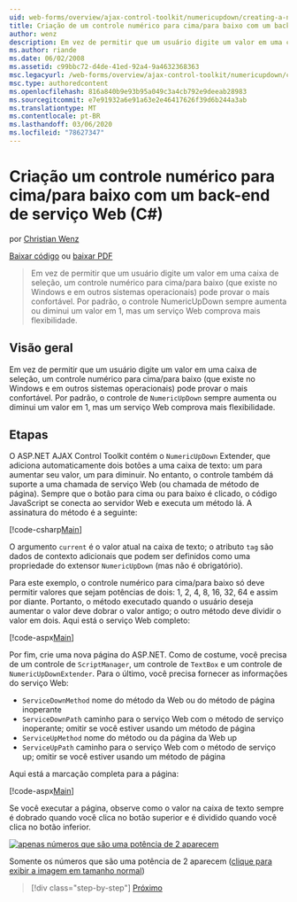 ```yaml
---
uid: web-forms/overview/ajax-control-toolkit/numericupdown/creating-a-numeric-up-down-control-with-a-web-service-backend-cs
title: Criação de um controle numérico para cima/para baixo com um backC#-end do serviço Web () | Microsoft Docs
author: wenz
description: Em vez de permitir que um usuário digite um valor em uma caixa de seleção, um controle numérico para cima/para baixo (que existe no Windows e em outros sistemas operacionais) poderia provar mais c...
ms.author: riande
ms.date: 06/02/2008
ms.assetid: c99bbc72-d4de-41ed-92a4-9a4632368363
msc.legacyurl: /web-forms/overview/ajax-control-toolkit/numericupdown/creating-a-numeric-up-down-control-with-a-web-service-backend-cs
msc.type: authoredcontent
ms.openlocfilehash: 816a840b9e93b95a049c3a4cb792e9deeab28983
ms.sourcegitcommit: e7e91932a6e91a63e2e46417626f39d6b244a3ab
ms.translationtype: MT
ms.contentlocale: pt-BR
ms.lasthandoff: 03/06/2020
ms.locfileid: "78627347"
---
```

# <a name="creating-a-numeric-updown-control-with-a-web-service-backend-c"></a>Criação um controle numérico para cima/para baixo com um back-end de serviço Web (C#)

por [Christian Wenz](https://github.com/wenz)

[Baixar código](https://download.microsoft.com/download/9/3/f/93f8daea-bebd-4821-833b-95205389c7d0/numericupdown1.cs.zip) ou [baixar PDF](https://download.microsoft.com/download/2/d/c/2dc10e34-6983-41d4-9c08-f78f5387d32b/numericupdown1CS.pdf)

> Em vez de permitir que um usuário digite um valor em uma caixa de seleção, um controle numérico para cima/para baixo (que existe no Windows e em outros sistemas operacionais) pode provar o mais confortável. Por padrão, o controle NumericUpDown sempre aumenta ou diminui um valor em 1, mas um serviço Web comprova mais flexibilidade.

## <a name="overview"></a>Visão geral

Em vez de permitir que um usuário digite um valor em uma caixa de seleção, um controle numérico para cima/para baixo (que existe no Windows e em outros sistemas operacionais) pode provar o mais confortável. Por padrão, o controle de `NumericUpDown` sempre aumenta ou diminui um valor em 1, mas um serviço Web comprova mais flexibilidade.

## <a name="steps"></a>Etapas

O ASP.NET AJAX Control Toolkit contém o `NumericUpDown` Extender, que adiciona automaticamente dois botões a uma caixa de texto: um para aumentar seu valor, um para diminuir. No entanto, o controle também dá suporte a uma chamada de serviço Web (ou chamada de método de página). Sempre que o botão para cima ou para baixo é clicado, o código JavaScript se conecta ao servidor Web e executa um método lá. A assinatura do método é a seguinte:

[!code-csharp[Main](creating-a-numeric-up-down-control-with-a-web-service-backend-cs/samples/sample1.cs)]

O argumento `current` é o valor atual na caixa de texto; o atributo `tag` são dados de contexto adicionais que podem ser definidos como uma propriedade do extensor `NumericUpDown` (mas não é obrigatório).

Para este exemplo, o controle numérico para cima/para baixo só deve permitir valores que sejam potências de dois: 1, 2, 4, 8, 16, 32, 64 e assim por diante. Portanto, o método executado quando o usuário deseja aumentar o valor deve dobrar o valor antigo; o outro método deve dividir o valor em dois. Aqui está o serviço Web completo:

[!code-aspx[Main](creating-a-numeric-up-down-control-with-a-web-service-backend-cs/samples/sample2.aspx)]

Por fim, crie uma nova página do ASP.NET. Como de costume, você precisa de um controle de `ScriptManager`, um controle de `TextBox` e um controle de `NumericUpDownExtender`. Para o último, você precisa fornecer as informações do serviço Web:

- `ServiceDownMethod` nome do método da Web ou do método de página inoperante
- `ServiceDownPath` caminho para o serviço Web com o método de serviço inoperante; omitir se você estiver usando um método de página
- `ServiceUpMethod` nome do método ou da página da Web up
- `ServiceUpPath` caminho para o serviço Web com o método de serviço up; omitir se você estiver usando um método de página

Aqui está a marcação completa para a página:

[!code-aspx[Main](creating-a-numeric-up-down-control-with-a-web-service-backend-cs/samples/sample3.aspx)]

Se você executar a página, observe como o valor na caixa de texto sempre é dobrado quando você clica no botão superior e é dividido quando você clica no botão inferior.

[![apenas números que são uma potência de 2 aparecem](creating-a-numeric-up-down-control-with-a-web-service-backend-cs/_static/image2.png)](creating-a-numeric-up-down-control-with-a-web-service-backend-cs/_static/image1.png)

Somente os números que são uma potência de 2 aparecem ([clique para exibir a imagem em tamanho normal](creating-a-numeric-up-down-control-with-a-web-service-backend-cs/_static/image3.png))

> [!div class="step-by-step"]
> [Próximo](creating-a-numeric-up-down-control-with-a-web-service-backend-vb.md)
